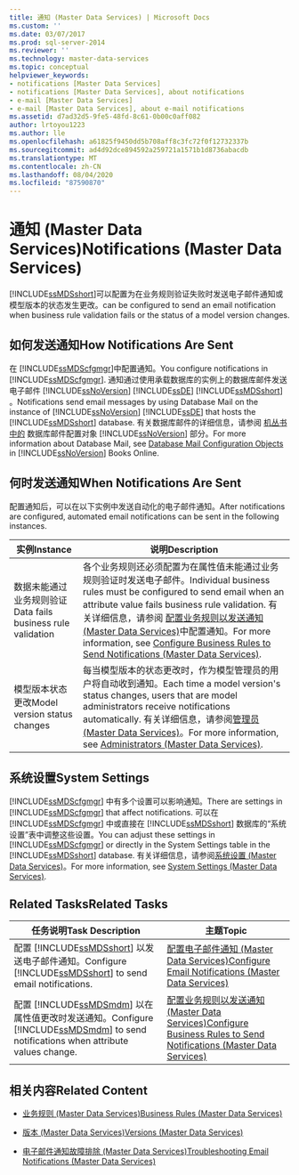 ```yaml
---
title: 通知 (Master Data Services) | Microsoft Docs
ms.custom: ''
ms.date: 03/07/2017
ms.prod: sql-server-2014
ms.reviewer: ''
ms.technology: master-data-services
ms.topic: conceptual
helpviewer_keywords:
- notifications [Master Data Services]
- notifications [Master Data Services], about notifications
- e-mail [Master Data Services]
- e-mail [Master Data Services], about e-mail notifications
ms.assetid: d7ad32d5-9fe5-48fd-8c61-0b00c0aff082
author: lrtoyou1223
ms.author: lle
ms.openlocfilehash: a61825f9450dd5b708aff8c3fc72f0f12732337b
ms.sourcegitcommit: ad4d92dce894592a259721a1571b1d8736abacdb
ms.translationtype: MT
ms.contentlocale: zh-CN
ms.lasthandoff: 08/04/2020
ms.locfileid: "87590870"
---
```

# <a name="notifications-master-data-services"></a><span data-ttu-id="f36d1-102">通知 (Master Data Services)</span><span class="sxs-lookup"><span data-stu-id="f36d1-102">Notifications (Master Data Services)</span></span>
  [!INCLUDE[ssMDSshort](../includes/ssmdsshort-md.md)]<span data-ttu-id="f36d1-103">可以配置为在业务规则验证失败时发送电子邮件通知或模型版本的状态发生更改。</span><span class="sxs-lookup"><span data-stu-id="f36d1-103">can be configured to send an email notification when business rule validation fails or the status of a model version changes.</span></span>  
  
## <a name="how-notifications-are-sent"></a><span data-ttu-id="f36d1-104">如何发送通知</span><span class="sxs-lookup"><span data-stu-id="f36d1-104">How Notifications Are Sent</span></span>  
 <span data-ttu-id="f36d1-105">在 [!INCLUDE[ssMDScfgmgr](../includes/ssmdscfgmgr-md.md)]中配置通知。</span><span class="sxs-lookup"><span data-stu-id="f36d1-105">You configure notifications in [!INCLUDE[ssMDScfgmgr](../includes/ssmdscfgmgr-md.md)].</span></span> <span data-ttu-id="f36d1-106">通知通过使用承载数据库的实例上的数据库邮件发送电子邮件 [!INCLUDE[ssNoVersion](../includes/ssnoversion-md.md)] [!INCLUDE[ssDE](../includes/ssde-md.md)] [!INCLUDE[ssMDSshort](../includes/ssmdsshort-md.md)] 。</span><span class="sxs-lookup"><span data-stu-id="f36d1-106">Notifications send email messages by using Database Mail on the instance of [!INCLUDE[ssNoVersion](../includes/ssnoversion-md.md)] [!INCLUDE[ssDE](../includes/ssde-md.md)] that hosts the [!INCLUDE[ssMDSshort](../includes/ssmdsshort-md.md)] database.</span></span> <span data-ttu-id="f36d1-107">有关数据库邮件的详细信息，请参阅 [机丛书中的](../relational-databases/database-mail/database-mail-configuration-objects.md) 数据库邮件配置对象 [!INCLUDE[ssNoVersion](../includes/ssnoversion-md.md)] 部分。</span><span class="sxs-lookup"><span data-stu-id="f36d1-107">For more information about Database Mail, see [Database Mail Configuration Objects](../relational-databases/database-mail/database-mail-configuration-objects.md) in [!INCLUDE[ssNoVersion](../includes/ssnoversion-md.md)] Books Online.</span></span>  
  
## <a name="when-notifications-are-sent"></a><span data-ttu-id="f36d1-108">何时发送通知</span><span class="sxs-lookup"><span data-stu-id="f36d1-108">When Notifications Are Sent</span></span>  
 <span data-ttu-id="f36d1-109">配置通知后，可以在以下实例中发送自动化的电子邮件通知。</span><span class="sxs-lookup"><span data-stu-id="f36d1-109">After notifications are configured, automated email notifications can be sent in the following instances.</span></span>  
  
|<span data-ttu-id="f36d1-110">实例</span><span class="sxs-lookup"><span data-stu-id="f36d1-110">Instance</span></span>|<span data-ttu-id="f36d1-111">说明</span><span class="sxs-lookup"><span data-stu-id="f36d1-111">Description</span></span>|  
|--------------|-----------------|  
|<span data-ttu-id="f36d1-112">数据未能通过业务规则验证</span><span class="sxs-lookup"><span data-stu-id="f36d1-112">Data fails business rule validation</span></span>|<span data-ttu-id="f36d1-113">各个业务规则还必须配置为在属性值未能通过业务规则验证时发送电子邮件。</span><span class="sxs-lookup"><span data-stu-id="f36d1-113">Individual business rules must be configured to send email when an attribute value fails business rule validation.</span></span> <span data-ttu-id="f36d1-114">有关详细信息，请参阅 [配置业务规则以发送通知 (Master Data Services)](configure-business-rules-to-send-notifications-master-data-services.md)中配置通知。</span><span class="sxs-lookup"><span data-stu-id="f36d1-114">For more information, see [Configure Business Rules to Send Notifications &#40;Master Data Services&#41;](configure-business-rules-to-send-notifications-master-data-services.md).</span></span>|  
|<span data-ttu-id="f36d1-115">模型版本状态更改</span><span class="sxs-lookup"><span data-stu-id="f36d1-115">Model version status changes</span></span>|<span data-ttu-id="f36d1-116">每当模型版本的状态更改时，作为模型管理员的用户将自动收到通知。</span><span class="sxs-lookup"><span data-stu-id="f36d1-116">Each time a model version's status changes, users that are model administrators receive notifications automatically.</span></span> <span data-ttu-id="f36d1-117">有关详细信息，请参阅[管理员 &#40;Master Data Services&#41;](../../2014/master-data-services/administrators-master-data-services.md)。</span><span class="sxs-lookup"><span data-stu-id="f36d1-117">For more information, see [Administrators &#40;Master Data Services&#41;](../../2014/master-data-services/administrators-master-data-services.md).</span></span>|  
  
## <a name="system-settings"></a><span data-ttu-id="f36d1-118">系统设置</span><span class="sxs-lookup"><span data-stu-id="f36d1-118">System Settings</span></span>  
 <span data-ttu-id="f36d1-119">[!INCLUDE[ssMDScfgmgr](../includes/ssmdscfgmgr-md.md)] 中有多个设置可以影响通知。</span><span class="sxs-lookup"><span data-stu-id="f36d1-119">There are settings in [!INCLUDE[ssMDScfgmgr](../includes/ssmdscfgmgr-md.md)] that affect notifications.</span></span> <span data-ttu-id="f36d1-120">可以在 [!INCLUDE[ssMDScfgmgr](../includes/ssmdscfgmgr-md.md)] 中或直接在 [!INCLUDE[ssMDSshort](../includes/ssmdsshort-md.md)] 数据库的“系统设置”表中调整这些设置。</span><span class="sxs-lookup"><span data-stu-id="f36d1-120">You can adjust these settings in [!INCLUDE[ssMDScfgmgr](../includes/ssmdscfgmgr-md.md)] or directly in the System Settings table in the [!INCLUDE[ssMDSshort](../includes/ssmdsshort-md.md)] database.</span></span> <span data-ttu-id="f36d1-121">有关详细信息，请参阅[系统设置 (Master Data Services)](../../2014/master-data-services/system-settings-master-data-services.md)。</span><span class="sxs-lookup"><span data-stu-id="f36d1-121">For more information, see [System Settings &#40;Master Data Services&#41;](../../2014/master-data-services/system-settings-master-data-services.md).</span></span>  
  
## <a name="related-tasks"></a><span data-ttu-id="f36d1-122">Related Tasks</span><span class="sxs-lookup"><span data-stu-id="f36d1-122">Related Tasks</span></span>  
  
|<span data-ttu-id="f36d1-123">任务说明</span><span class="sxs-lookup"><span data-stu-id="f36d1-123">Task Description</span></span>|<span data-ttu-id="f36d1-124">主题</span><span class="sxs-lookup"><span data-stu-id="f36d1-124">Topic</span></span>|  
|----------------------|-----------|  
|<span data-ttu-id="f36d1-125">配置 [!INCLUDE[ssMDSshort](../includes/ssmdsshort-md.md)] 以发送电子邮件通知。</span><span class="sxs-lookup"><span data-stu-id="f36d1-125">Configure [!INCLUDE[ssMDSshort](../includes/ssmdsshort-md.md)] to send email notifications.</span></span>|[<span data-ttu-id="f36d1-126">配置电子邮件通知 (Master Data Services)</span><span class="sxs-lookup"><span data-stu-id="f36d1-126">Configure Email Notifications &#40;Master Data Services&#41;</span></span>](../../2014/master-data-services/configure-email-notifications-master-data-services.md)|  
|<span data-ttu-id="f36d1-127">配置 [!INCLUDE[ssMDSmdm](../includes/ssmdsmdm-md.md)] 以在属性值更改时发送通知。</span><span class="sxs-lookup"><span data-stu-id="f36d1-127">Configure [!INCLUDE[ssMDSmdm](../includes/ssmdsmdm-md.md)] to send notifications when attribute values change.</span></span>|[<span data-ttu-id="f36d1-128">配置业务规则以发送通知 (Master Data Services)</span><span class="sxs-lookup"><span data-stu-id="f36d1-128">Configure Business Rules to Send Notifications &#40;Master Data Services&#41;</span></span>](configure-business-rules-to-send-notifications-master-data-services.md)|  
  
## <a name="related-content"></a><span data-ttu-id="f36d1-129">相关内容</span><span class="sxs-lookup"><span data-stu-id="f36d1-129">Related Content</span></span>  
  
-   [<span data-ttu-id="f36d1-130">业务规则 (Master Data Services)</span><span class="sxs-lookup"><span data-stu-id="f36d1-130">Business Rules &#40;Master Data Services&#41;</span></span>](../../2014/master-data-services/business-rules-master-data-services.md)  
  
-   [<span data-ttu-id="f36d1-131">版本 (Master Data Services)</span><span class="sxs-lookup"><span data-stu-id="f36d1-131">Versions &#40;Master Data Services&#41;</span></span>](../../2014/master-data-services/versions-master-data-services.md)  
  
-   [<span data-ttu-id="f36d1-132">电子邮件通知故障排除 (Master Data Services)</span><span class="sxs-lookup"><span data-stu-id="f36d1-132">Troubleshooting Email Notifications (Master Data Services)</span></span>](https://social.technet.microsoft.com/wiki/contents/articles/troubleshooting-email-notifications-master-data-services.aspx)  
  
  
